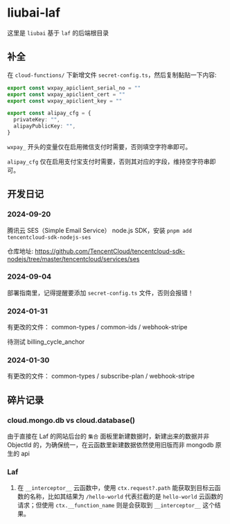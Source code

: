 # liubai-laf

这里是 `liubai` 基于 `laf` 的后端根目录


## 补全

在 `cloud-functions/` 下新增文件 `secret-config.ts`，然后复制黏贴一下内容:

```ts
export const wxpay_apiclient_serial_no = ""
export const wxpay_apiclient_cert = ""
export const wxpay_apiclient_key = ""

export const alipay_cfg = {
  privateKey: "",
  alipayPublicKey: "",
}
```

`wxpay_` 开头的变量仅在启用微信支付时需要，否则填空字符串即可。

`alipay_cfg` 仅在启用支付宝支付时需要，否则其对应的字段，维持空字符串即可。


## 开发日记

### 2024-09-20

腾讯云 SES（Simple Email Service） node.js SDK，安装 `pnpm add tencentcloud-sdk-nodejs-ses`

仓库地址: https://github.com/TencentCloud/tencentcloud-sdk-nodejs/tree/master/tencentcloud/services/ses


### 2024-09-04

部署指南里，记得提醒要添加 `secret-config.ts` 文件，否则会报错！

### 2024-01-31

有更改的文件：
common-types / common-ids / webhook-stripe

待测试 billing_cycle_anchor

### 2024-01-30

有更改的文件：
common-types / subscribe-plan / webhook-stripe


## 碎片记录


### cloud.mongo.db vs cloud.database()

由于直接在 Laf 的网站后台的 `集合` 面板里新建数据时，新建出来的数据并非 ObjectId 的，为确保统一，在云函数里新建数据依然使用旧版而非 mongodb 原生的 api


### Laf

1. 在 `__interceptor__` 云函数中，使用 `ctx.request?.path` 能获取到目标云函数的名称，比如其结果为 `/hello-world` 代表拦截的是 `hello-world` 云函数的请求；但使用 `ctx.__function_name` 则是会获取到 `__interceptor__` 这个结果。